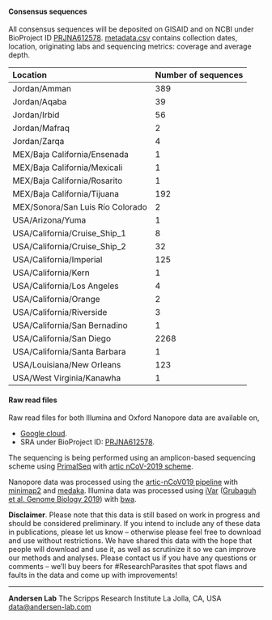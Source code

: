 #### Consensus sequences

All consensus sequences will be deposited on GISAID and on NCBI under BioProject ID [PRJNA612578](https://www.ncbi.nlm.nih.gov/bioproject/612578).
[metadata.csv](https://raw.githubusercontent.com/andersen-lab/HCoV-19-Genomics/master/metadata.csv) contains collection dates, location, originating labs and sequencing metrics: coverage and average depth.

| Location                         | Number of sequences |
|:---------------------------------|:--------------------|
| Jordan/Amman                     | 389                 |
| Jordan/Aqaba                     | 39                  |
| Jordan/Irbid                     | 56                  |
| Jordan/Mafraq                    | 2                   |
| Jordan/Zarqa                     | 4                   |
| MEX/Baja California/Ensenada     | 1                   |
| MEX/Baja California/Mexicali     | 1                   |
| MEX/Baja California/Rosarito     | 1                   |
| MEX/Baja California/Tijuana      | 192                 |
| MEX/Sonora/San Luis Río Colorado | 2                   |
| USA/Arizona/Yuma                 | 1                   |
| USA/California/Cruise_Ship_1     | 8                   |
| USA/California/Cruise_Ship_2     | 32                  |
| USA/California/Imperial          | 125                 |
| USA/California/Kern              | 1                   |
| USA/California/Los Angeles       | 4                   |
| USA/California/Orange            | 2                   |
| USA/California/Riverside         | 3                   |
| USA/California/San Bernadino     | 1                   |
| USA/California/San Diego         | 2268                |
| USA/California/Santa Barbara     | 1                   |
| USA/Louisiana/New Orleans        | 123                 |
| USA/West Virginia/Kanawha        | 1                   |

#### Raw read files

Raw read files for both Illumina and Oxford Nanopore data are available on,

* [Google cloud](https://console.cloud.google.com/storage/browser/andersen-lab_hcov-19-genomics).
* SRA under BioProject ID: [PRJNA612578](https://www.ncbi.nlm.nih.gov/bioproject/612578).

The sequencing is being performed using an amplicon-based sequencing scheme using [PrimalSeq](https://www.nature.com/articles/nprot.2017.066) with [artic nCoV-2019 scheme](https://github.com/artic-network/artic-ncov2019/tree/master/primer_schemes/nCoV-2019).

Nanopore data was processed using the [artic-nCoV019 pipeline](https://github.com/artic-network/artic-ncov2019) with [minimap2](https://github.com/lh3/minimap2) and [medaka](https://github.com/nanoporetech/medaka).
Illumina data was processed using [iVar](https://github.com/andersen-lab/ivar) ([Grubaguh et al. Genome Biology 2019](https://genomebiology.biomedcentral.com/articles/10.1186/s13059-018-1618-7)) with [bwa](https://github.com/lh3/bwa).

**Disclaimer**. Please note that this data is still based on work in progress and should be considered preliminary. If you intend to include any of these data in publications, please let us know – otherwise please feel free to download and use without restrictions. We have shared this data with the hope that people will download and use it, as well as scrutinize it so we can improve our methods and analyses. Please contact us if you have any questions or comments – we’ll buy beers for #ResearchParasites that spot flaws and faults in the data and come up with improvements!

---
**Andersen Lab**
The Scripps Research Institute
La Jolla, CA, USA
[data@andersen-lab.com](mailto:data@andersen-lab.com)

